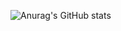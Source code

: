 ![Anurag's GitHub stats](https://github-readme-stats.vercel.app/api?username=MarcoRuta&count_private=true)
